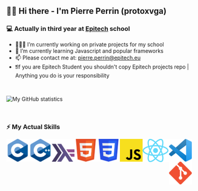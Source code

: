 ## 👋🏼 Hi there - I'm Pierre Perrin (protoxvga)

### 💻 Actually in third year at [Epitech](https://github.com/Epitech) school 
 
- 👨🏻‍💻 I’m currently working on private projects for my school
- 📖 I’m currently learning Javascript and popular frameworks
- 📫 Please contact me at: pierre.perrin@epitech.eu
- ❗️If you are Epitech Student you shouldn't copy Epitech projects repo | Anything you do is your responsibility
</br>

![My GitHub statistics](https://github-readme-stats.vercel.app/api?username=protoxvga&count_private=true&show_icons=true&title_color=fff&icon_color=79ff97&text_color=9f9f9f&bg_color=151515&hide=contribs,issues&include_all_commits=true)

</br>

### ⚡️ My Actual Skills

<img align="left" alt="C" width="60px" src="https://github.com/protoxvga/protoxvga/blob/main/img/C.png"/>
<img align="left" alt="C++" width="60px" src="https://github.com/protoxvga/protoxvga/blob/main/img/C++.png?raw=true"/>
<img align="left" alt="Haskell" width="60px" src="https://github.com/protoxvga/protoxvga/blob/main/img/haskell.png?raw=true"/>
<img align="left" alt="html" width="60px" src="https://github.com/protoxvga/protoxvga/blob/main/img/html.png?raw=true"/>
<img align="left" alt="css" width="60px" src="https://github.com/protoxvga/protoxvga/blob/main/img/css.png?raw=true"/>
<img align="left" alt="js" width="60px" src="https://github.com/protoxvga/protoxvga/blob/main/img/JS.png?raw=true"/>
<img align="left" alt="React" width="70px" src="https://github.com/protoxvga/protoxvga/blob/main/img/React.png?raw=true"/>
<img align="left" alt="code" width="60px" src="https://github.com/protoxvga/protoxvga/blob/main/img/code.png?raw=true"/>
<img align="left" alt="git" width="60px" src="https://github.com/protoxvga/protoxvga/blob/main/img/git.png?raw=true"/>

